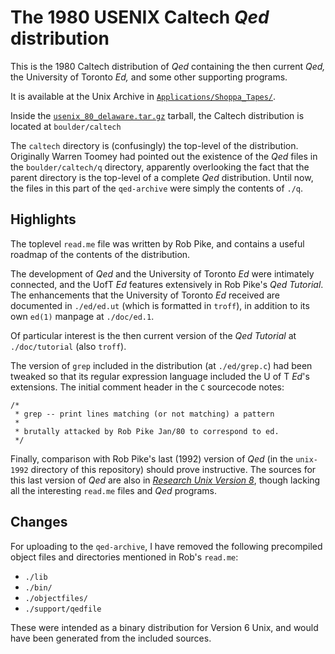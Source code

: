 The 1980 USENIX Caltech _Qed_ distribution
==========================================

This is the 1980 Caltech distribution of _Qed_ containing the then
current _Qed,_ the University of Toronto _Ed,_ and some other
supporting programs.

It is available at the Unix Archive in [`Applications/Shoppa_Tapes/`][A].

[A]: https://www.tuhs.org/Archive/Applications/Shoppa_Tapes/

Inside the [`usenix_80_delaware.tar.gz`][B] tarball, the Caltech
distribution is located at `boulder/caltech`

[B]: https://www.tuhs.org/Archive/Applications/Shoppa_Tapes/usenix_80_delaware.tar.gz

The `caltech` directory is (confusingly) the top-level
of the distribution. Originally Warren Toomey had pointed
out the existence of the _Qed_
files in the `boulder/caltech/q` directory, apparently overlooking
the fact that the parent directory is the top-level of a complete _Qed_
distribution. Until now, the files in this part of the `qed-archive`
were simply the contents of `./q`.

Highlights
----------

The toplevel `read.me` file was written by Rob Pike, and contains
a useful roadmap of the contents of the distribution.

The development of _Qed_ and the University of Toronto _Ed_ were
intimately connected, and the UofT _Ed_ features extensively in
Rob Pike's _Qed Tutorial_. The enhancements that the
University of Toronto _Ed_ received are
documented in `./ed/ed.ut` (which is formatted in `troff`), in
addition to its own `ed(1)` manpage at `./doc/ed.1`.

Of particular interest is the then current version of the 
_Qed Tutorial_ at `./doc/tutorial` (also `troff`).

The version of `grep` included in the distribution (at `./ed/grep.c`)
had been tweaked so that its regular expression language included
the U of T _Ed_'s extensions. The initial comment header in
the `C` sourcecode notes:

    /*
     * grep -- print lines matching (or not matching) a pattern
     *
     * brutally attacked by Rob Pike Jan/80 to correspond to ed.
     */

Finally, comparison with Rob Pike's last (1992) version of _Qed_ (in
the `unix-1992` directory of this repository) should prove instructive.
The sources for this last version of _Qed_ are also in [_Research Unix Version 8_][U], though lacking all the interesting `read.me` files and _Qed_ programs.

[U]: https://www.tuhs.org/cgi-bin/utree.pl?file=V8/usr/src/cmd/qed

Changes
-------

For uploading to the `qed-archive`, I have removed the following precompiled
object files and directories mentioned in Rob's `read.me`:

* `./lib`
* `./bin/`
* `./objectfiles/`
* `./support/qedfile`

These were intended as a binary distribution for Version 6 Unix, and
would have been generated from the included sources.

